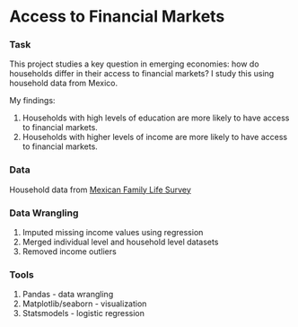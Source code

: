 # Access to Financial Markets
### Task
This project studies a key question in emerging economies: how do households differ in their access to financial markets?
I study this using household data from Mexico.

My findings:
1. Households with high levels of education are more likely to have access to financial markets.
2. Households with higher levels of income are more likely to have access to financial markets.


### Data
Household data from [Mexican Family Life Survey](http://www.ennvih-mxfls.org/english/)

### Data Wrangling
1. Imputed missing income values using regression
2. Merged individual level and household level datasets
3. Removed income outliers

### Tools
1. Pandas - data wrangling
2. Matplotlib/seaborn - visualization
3. Statsmodels - logistic regression
